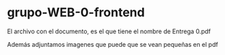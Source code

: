 # grupo-WEB-0-frontend
El archivo con el documento, es el que tiene el nombre de Entrega 0.pdf

Además adjuntamos imagenes que puede que se vean pequeñas en el pdf
